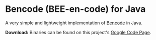 # Bencode (BEE-en-code) for Java

A very simple and lightweight implementation of [Bencode](http://en.wikipedia.org/wiki/Bencode) in Java.

**Download:** Binaries can be found on this project's [Google Code Page](http://code.google.com/p/bee-encode).